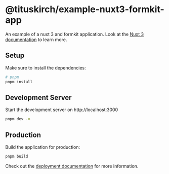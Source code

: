 # @tituskirch/example-nuxt3-formkit-app

An example of a nuxt 3 and formkit application. Look at the [Nuxt 3 documentation](https://nuxt.com/docs/getting-started/introduction) to learn more.

## Setup

Make sure to install the dependencies:

```bash
# pnpm
pnpm install
```

## Development Server

Start the development server on http://localhost:3000

```bash
pnpm dev -o
```

## Production

Build the application for production:

```bash
pnpm build
```

Check out the [deployment documentation](https://nuxt.com/docs/getting-started/deployment) for more information.
